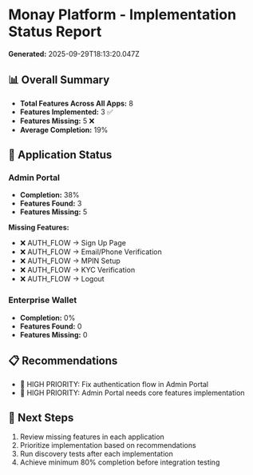 # Monay Platform - Implementation Status Report

**Generated:** 2025-09-29T18:13:20.047Z

## 📊 Overall Summary

- **Total Features Across All Apps:** 8
- **Features Implemented:** 3 ✅
- **Features Missing:** 5 ❌
- **Average Completion:** 19%

## 🎯 Application Status

### Admin Portal
- **Completion:** 38%
- **Features Found:** 3
- **Features Missing:** 5

**Missing Features:**
- ❌ AUTH_FLOW → Sign Up Page
- ❌ AUTH_FLOW → Email/Phone Verification
- ❌ AUTH_FLOW → MPIN Setup
- ❌ AUTH_FLOW → KYC Verification
- ❌ AUTH_FLOW → Logout

### Enterprise Wallet
- **Completion:** 0%
- **Features Found:** 0
- **Features Missing:** 0

## 📋 Recommendations

- 🔴 HIGH PRIORITY: Fix authentication flow in Admin Portal
- 🔴 HIGH PRIORITY: Admin Portal needs core features implementation

## 🚀 Next Steps

1. Review missing features in each application
2. Prioritize implementation based on recommendations
3. Run discovery tests after each implementation
4. Achieve minimum 80% completion before integration testing
